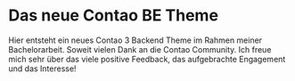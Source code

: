 Das neue Contao BE Theme
======================

Hier entsteht ein neues Contao 3 Backend Theme im Rahmen meiner Bachelorarbeit. Soweit vielen Dank an die Contao Community. Ich freue mich sehr über das viele positive Feedback, das aufgebrachte Engagement und das Interesse!
